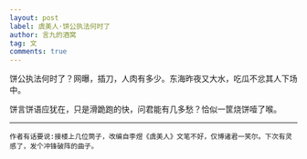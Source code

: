 ```yaml
---
layout: post
label: 虞美人·饼公执法何时了
author: 言九的酒窝
tag: 文
comments: true
---
```


饼公执法何时了？网曝，插刀，人肉有多少。东海昨夜又大水，吃瓜不忿其人下场中。

饼言饼语应犹在，只是滑跪跑的快，问君能有几多愁？恰似一筐烧饼噎了喉。
    
---
    
    作者有话要说:接楼上几位筒子，改编自李煜《虞美人》文笔不好，仅博诸君一笑尔。下次有灵感了，发个冲锋破阵的曲子。